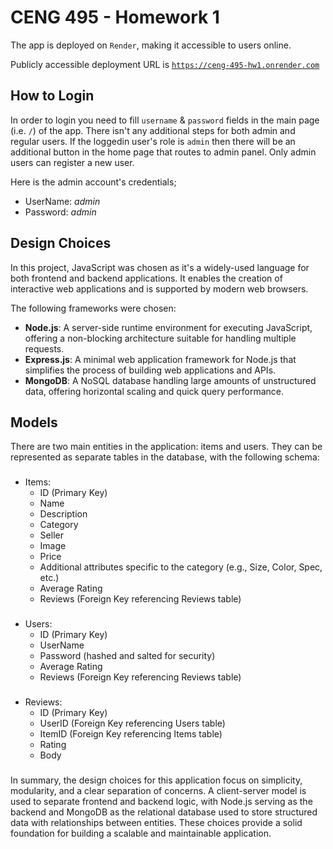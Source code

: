 # CENG 495 - Homework 1

The app is deployed on `Render`, making it accessible to users online. 

Publicly accessible deployment URL is [`https://ceng-495-hw1.onrender.com`](https://ceng-495-hw1.onrender.com)

## How to Login
In order to login you need to fill `username` & `password` fields in the main page (i.e. `/`) of the app. There isn't any additional steps for both admin and regular users. If the loggedin user's role is `admin` then there will be an additional button in the home page that routes to admin panel. Only admin users can register a new user. 

Here is the admin account's credentials;
- UserName: _admin_
- Password: _admin_


## Design Choices

In this project, JavaScript was chosen as it's a widely-used language for both frontend and backend applications. It enables the creation of interactive web applications and is supported by modern web browsers.

The following frameworks were chosen:

- **Node.js**: A server-side runtime environment for executing JavaScript, offering a non-blocking architecture suitable for handling multiple requests.
- **Express.js**: A minimal web application framework for Node.js that simplifies the process of building web applications and APIs.
- **MongoDB**: A NoSQL database handling large amounts of unstructured data, offering horizontal scaling and quick query performance.


## Models

There are two main entities in the application: items and users. They can be represented as separate tables in the database, with the following schema:
###

- Items:
  - ID (Primary Key)
  - Name
  - Description
  - Category
  - Seller
  - Image
  - Price
  - Additional attributes specific to the category (e.g., Size, Color, Spec, etc.)
  - Average Rating
  - Reviews (Foreign Key referencing Reviews table)
###

- Users:
  - ID (Primary Key)
  - UserName
  - Password (hashed and salted for security)
  - Average Rating
  - Reviews (Foreign Key referencing Reviews table)
###

- Reviews:
  - ID (Primary Key)
  - UserID (Foreign Key referencing Users table)
  - ItemID (Foreign Key referencing Items table)
  - Rating
  - Body
###

In summary, the design choices for this application focus on simplicity, modularity, and a clear separation of concerns. A client-server model is used to separate frontend and backend logic, with Node.js serving as the backend and MongoDB as the relational database used to store structured data with relationships between entities. These choices provide a solid foundation for building a scalable and maintainable application.

